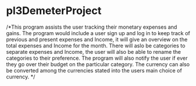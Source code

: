 # pl3DemeterProject
/*This program assists the user tracking their monetary expenses and gains. The program would include a user sign up and log in to keep track of previous and present expenses and Income, it will give an overview on the total expenses and Income for the month. There will aslo be categories to separate expenses and Income,  the user will also be able  to rename the categories to their preference. The program will also notify the user if ever they go over their budget on the particular category. The currency can also be converted among the currencies stated into the users main choice of currency. */
